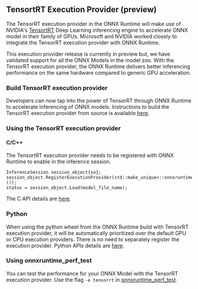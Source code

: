 ## TensortRT Execution Provider (preview)

The TensorRT execution provider in the ONNX Runtime will make use of NVIDIA's [TensortRT](https://developer.nvidia.com/tensorrt) Deep Learning inferencing engine to accelerate ONNX model in their family of GPUs. Microsoft and NVIDIA worked closely to integrate the TensorRT execution provider with ONNX Runtime.

This execution provider release is currently in preview but, we have validated support for all the ONNX Models in the model zoo. With the TensorRT execution provider, the ONNX Runtime delivers better inferencing performance on the same hardware compared to generic GPU acceleration. 

### Build TensorRT execution provider
Developers can now tap into the power of TensorRT through ONNX Runtime to accelerate inferencing of ONNX models. Instructions to build the TensorRT execution provider from source is available [here](https://github.com/Microsoft/onnxruntime/blob/master/BUILD.md#build).

### Using the TensorRT execution provider
#### C/C++
The TensortRT execution provider needs to be registered with ONNX Runtime to enable in the inference session. 
```
InferenceSession session_object{so};
session_object.RegisterExecutionProvider(std::make_unique<::onnxruntime::TensorrtExecutionProvider>());
status = session_object.Load(model_file_name);
```
The C API details are [here](https://github.com/Microsoft/onnxruntime/blob/master/docs/C_API.md#c-api).

### Python
When using the python wheel from the ONNX Runtime build with TensorRT execution provider, it will be automatically prioritized over the default GPU or CPU execution providers. There is no need to separately register the execution provider. Python APIs details are [here](https://github.com/Microsoft/onnxruntime/blob/master/docs/python/api_summary.rst#api-summary).

### Using onnxruntime_perf_test
You can test the performance for your ONNX Model with the TensorRT execution provider. Use the flag `-e tensorrt` in [onnxruntime_perf_test](https://github.com/Microsoft/onnxruntime/tree/master/onnxruntime/test/perftest#onnxruntime-performance-test).
